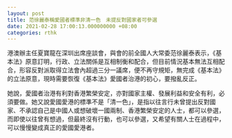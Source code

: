 ```yaml
---
layout: post
title: 范徐麗泰稱愛國者標準非清一色　未提反對國家者可參選
date: 2021-02-28 17:00:13.000000000 +08:00
categories: rthk
---
```


港澳辦主任夏寶龍在深圳出席座談會，與會的前全國人大常委范徐麗泰表示，《基本法》原意訂明，行政、立法關係是互相制衡和配合，但目前情況基本無法互相配合，形容反對派取得立法會內超過三分一議席，便不再守規矩，無完成《基本法》的立法原意，現時需要恢復《基本法》愛國者治港的初心，要撥亂反正。

她說，愛國者治港有利對香港繁榮安定，亦對國家主權、發展利益和安全有利，必須要做。她又說愛國愛港的標準不是「清一色」，是指以往言行未曾提出反對國家、不承認自己是中國人或想破壞一國兩制、香港繁榮安定的人士，都可以參選，而即使以往曾有想過，但最終沒有行動，也可以參選，又希望有關人士在過程中，可以慢慢變成真正的愛國愛港者。
